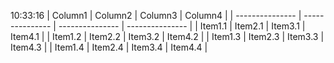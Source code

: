 10:33:16 | Column1 | Column2 | Column3 | Column4 |
| --------------- | --------------- | --------------- | --------------- |
| Item1.1 | Item2.1 | Item3.1 | Item4.1 |
| Item1.2 | Item2.2 | Item3.2 | Item4.2 |
| Item1.3 | Item2.3 | Item3.3 | Item4.3 |
| Item1.4 | Item2.4 | Item3.4 | Item4.4 |

